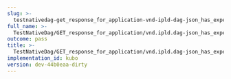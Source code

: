 ```yaml
---
slug: >-
  testnativedag-get_response_for_application-vnd-ipld-dag-json_has_expected_content-type
full_name: >-
  TestNativeDag/GET_response_for_application/vnd.ipld.dag-json_has_expected_Content-Type
outcome: pass
title: >-
  TestNativeDag/GET_response_for_application/vnd.ipld.dag-json_has_expected_Content-Type
implementation_id: kubo
version: dev-44b0eaa-dirty
---
```


